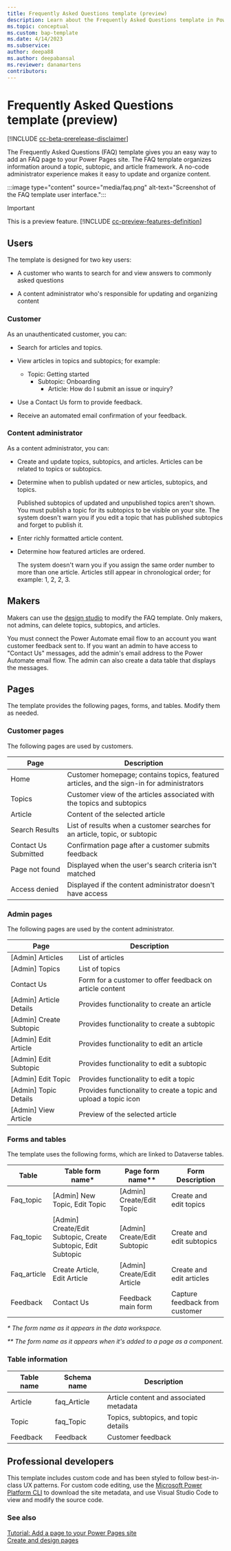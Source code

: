 ```yaml
---
title: Frequently Asked Questions template (preview)
description: Learn about the Frequently Asked Questions template in Power Pages.
ms.topic: conceptual
ms.custom: bap-template
ms.date: 4/14/2023
ms.subservice:
author: deepa88 
ms.author: deepabansal 
ms.reviewer: danamartens
contributors:
---
```


# Frequently Asked Questions template (preview)

[!INCLUDE [cc-beta-prerelease-disclaimer](../includes/cc-beta-prerelease-disclaimer.md)]

The Frequently Asked Questions (FAQ) template gives you an easy way to add an FAQ page to your Power Pages site. The FAQ template organizes information around a topic, subtopic, and article framework. A no-code administrator experience makes it easy to update and organize content.

:::image type="content" source="media/faq.png" alt-text="Screenshot of the FAQ template user interface.":::

> [!IMPORTANT]
> This is a preview feature. [!INCLUDE [cc-preview-features-definition](../includes/cc-preview-features-definition.md)]

## Users

The template is designed for two key users:

- A customer who wants to search for and view answers to commonly asked questions

- A content administrator who's responsible for updating and organizing content

### Customer

As an unauthenticated customer, you can:

- Search for articles and topics.

- View articles in topics and subtopics; for example:

  - Topic: Getting started
    - Subtopic: Onboarding
      - Article: How do I submit an issue or inquiry?

- Use a Contact Us form to provide feedback.

- Receive an automated email confirmation of your feedback.

### Content administrator

As a content administrator, you can:

- Create and update topics, subtopics, and articles. Articles can be related to topics or subtopics.

- Determine when to publish updated or new articles, subtopics, and topics.

    Published subtopics of updated and unpublished topics aren't shown. You must publish a topic for its subtopics to be visible on your site. The system doesn't warn you if you edit a topic that has published subtopics and forget to publish it.

- Enter richly formatted article content.

- Determine how featured articles are ordered.

    The system doesn't warn you if you assign the same order number to more than one article. Articles still appear in chronological order; for example: 1, 2, 2, 3.

## Makers

Makers can use the [design studio](../getting-started/use-design-studio.md) to modify the FAQ template. Only makers, not admins, can delete topics, subtopics, and articles.

You must connect the Power Automate email flow to an account you want customer feedback sent to. If you want an admin to have access to "Contact Us" messages, add the admin's email address to the Power Automate email flow. The admin can also create a data table that displays the messages.

## Pages

The template provides the following pages, forms, and tables. Modify them as needed.

### Customer pages

The following pages are used by customers.

| **Page**             | **Description**                                                                         |
|----------------------|-----------------------------------------------------------------------------------------|
| Home                 | Customer homepage; contains topics, featured articles, and the sign-in for administrators |
| Topics               | Customer view of the articles associated with the topics and subtopics                  |
| Article              | Content of the selected article                                                         |
| Search Results       | List of results when a customer searches for an article, topic, or subtopic             |
| Contact Us Submitted | Confirmation page after a customer submits feedback                                     |
| Page not found       | Displayed when the user's search criteria isn't matched                                 |
| Access denied        | Displayed if the content administrator doesn't have access                              |

### Admin pages

The following pages are used by the content administrator.

| **Page**                  | **Description**                                                   |
|---------------------------|-------------------------------------------------------------------|
| \[Admin\] Articles        | List of articles                                                  |
| \[Admin\] Topics          | List of topics                                                    |
| Contact Us                | Form for a customer to offer feedback on article content          |
| \[Admin\] Article Details | Provides functionality to create an article                       |
| \[Admin\] Create Subtopic | Provides functionality to create a subtopic                       |
| \[Admin\] Edit Article    | Provides functionality to edit an article                         |
| \[Admin\] Edit Subtopic   | Provides functionality to edit a subtopic                         |
| \[Admin\] Edit Topic      | Provides functionality to edit a topic                            |
| \[Admin\] Topic Details   | Provides functionality to create a topic and upload a topic icon  |
| \[Admin\] View Article    | Preview of the selected article                                   |

### Forms and tables

The template uses the following forms, which are linked to Dataverse tables.

| **Table**  | **Table form name\*** | **Page form name\*\*** | **Form Description** |
|------------|-----------------------|------------------------|----------------------|
| Faq\_topic | \[Admin\] New Topic, Edit Topic | \[Admin\] Create/Edit Topic | Create and edit topics |
| Faq\_topic | \[Admin\] Create/Edit Subtopic, Create Subtopic, Edit Subtopic | \[Admin\] Create/Edit Subtopic | Create and edit subtopics |
| Faq\_article | Create Article, Edit Article | \[Admin\] Create/Edit Article | Create and edit articles |
| Feedback | Contact Us | Feedback main form | Capture feedback from customer |

*\* The form name as it appears in the data workspace.*

*\*\* The form name as it appears when it's added to a page as a component.*

### Table information

| Table name | Schema name  | Description                             |
|------------|--------------|-----------------------------------------|
| Article    | faq\_Article | Article content and associated metadata |
| Topic      | faq\_Topic   | Topics, subtopics, and topic details    |
| Feedback   | Feedback     | Customer feedback                       |

## Professional developers

This template includes custom code and has been styled to follow best-in-class UX patterns. For custom code editing, use the [Microsoft Power Platform CLI](../configure/power-platform-cli-tutorial.md) to download the site metadata, and use Visual Studio Code to view and modify the source code.

### See also

[Tutorial: Add a page to your Power Pages site](../getting-started/tutorial-add-webpage.md)  
[Create and design pages](../getting-started/first-page.md)
